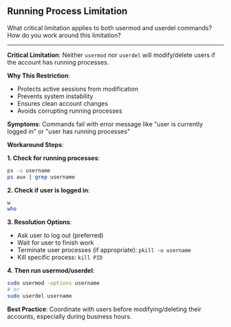## Running Process Limitation

What critical limitation applies to both usermod and userdel commands? How do you work around this limitation?

---

**Critical Limitation**: Neither `usermod` nor `userdel` will modify/delete users if the account has running processes.

**Why This Restriction**:
- Protects active sessions from modification
- Prevents system instability
- Ensures clean account changes
- Avoids corrupting running processes

**Symptoms**: Commands fail with error message like "user is currently logged in" or "user has running processes"

**Workaround Steps**:

**1. Check for running processes**:
```bash
ps -u username
ps aux | grep username
```

**2. Check if user is logged in**:
```bash
w
who
```

**3. Resolution Options**:
   - Ask user to log out (preferred)
   - Wait for user to finish work
   - Terminate user processes (if appropriate): `pkill -u username`
   - Kill specific process: `kill PID`

**4. Then run usermod/userdel**:
```bash
sudo usermod -options username
# or
sudo userdel username
```

**Best Practice**: Coordinate with users before modifying/deleting their accounts, especially during business hours.

